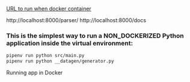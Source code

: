 [URL to run when docker container](http://localhost:8000/indexes/)

http://localhost:8000/parser/
http://localhost:8000/docs



### This is the simplest way to run a NON_DOCKERIZED Python application inside the virtual environment:
```sh
pipenv run python src/main.py
pipenv run python __datagen/generator.py
```

Running app in Docker
